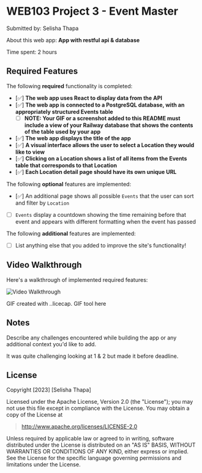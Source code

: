 

# WEB103 Project 3 - Event Master

Submitted by: Selisha Thapa

About this web app: **App with restful api & database**

Time spent: 2 hours

## Required Features

The following **required** functionality is completed:

<!-- Make sure to check off completed functionality below -->

- [✅] **The web app uses React to display data from the API**
- [✅] **The web app is connected to a PostgreSQL database, with an appropriately structured Events table**
  - [ ] **NOTE: Your GIF or a screenshot added to this README must include a view of your Railway database that shows the contents of the table used by your app**
- [✅] **The web app displays the title of the app**
- [✅] **A visual interface allows the user to select a Location they would like to view**
- [✅] **Clicking on a Location shows a list of all items from the Events table that corresponds to that Location**
- [✅] **Each Location detail page should have its own unique URL**

The following **optional** features are implemented:

- [✅] An additional page shows all possible `Events` that the user can sort and filter by `Location`
- [ ] `Events` display a countdown showing the time remaining before that event and appears with different formatting when the event has passed

The following **additional** features are implemented:

- [ ] List anything else that you added to improve the site's functionality!

## Video Walkthrough

Here's a walkthrough of implemented required features:

<img src= "./selishaproject03.gif" title='Video Walkthrough' width='' alt='Video Walkthrough' />

<!-- Replace this with whatever GIF tool you used! -->
GIF created with ..licecap.  GIF tool here
<!-- Recommended tools:
[Kap](https://getkap.co/) for macOS
[ScreenToGif](https://www.screentogif.com/) for Windows
[peek](https://github.com/phw/peek) for Linux. -->

## Notes

Describe any challenges encountered while building the app or any additional context you'd like to add.

It was quite challenging looking at 1 & 2 but made it before deadline.


## License

Copyright [2023] [Selisha Thapa]

Licensed under the Apache License, Version 2.0 (the "License"); you may not use this file except in compliance with the License. You may obtain a copy of the License at

> http://www.apache.org/licenses/LICENSE-2.0

Unless required by applicable law or agreed to in writing, software distributed under the License is distributed on an "AS IS" BASIS, WITHOUT WARRANTIES OR CONDITIONS OF ANY KIND, either express or implied. See the License for the specific language governing permissions and limitations under the License.
